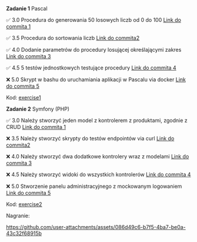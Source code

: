 **Zadanie 1** Pascal

:white_check_mark: 3.0 Procedura do generowania 50 losowych liczb od 0 do 100 [Link do commita 1](https://github.com/mawojcik/projektowanie-obiektowe/commit/482b1af091a992d3e1d72746bae7f245c187aa9d)

:white_check_mark: 3.5 Procedura do sortowania liczb [Link do commita2 ](https://github.com/mawojcik/projektowanie-obiektowe/commit/3a93bf299a882f34d9ac9722f6c522975b38376d)

:white_check_mark: 4.0 Dodanie parametrów do procedury losującej określającymi zakres [Link do commita 3](https://github.com/mawojcik/projektowanie-obiektowe/commit/3a93bf299a882f34d9ac9722f6c522975b38376d)

:white_check_mark: 4.5 5 testów jednostkowych testujące procedury [Link do commita 4](https://github.com/mawojcik)

:x: 5.0 Skrypt w bashu do uruchamiania aplikacji w Pascalu via docker [Link do commita 5](https://github.com/mawojcik)


Kod: [exercise1](https://github.com/mawojcik/projektowanie-obiektowe/tree/main/exercise1)

**Zadanie 2** Symfony (PHP)

:white_check_mark: 3.0 Należy stworzyć jeden model z kontrolerem z produktami, zgodnie z CRUD [Link do commita 1](https://github.com/mawojcik/projektowanie-obiektowe/commit/e699f22198e1adbcedf4305a0c0a046fa329ffa7)

:x: 3.5 Należy stworzyć skrypty do testów endpointów via curl [Link do commita2 ](https://github.com/mawojcik)

:x: 4.0 Należy stworzyć dwa dodatkowe kontrolery wraz z modelami [Link do commita 3](https://github.com/mawojcik)

:x: 4.5 Należy stworzyć widoki do wszystkich kontrolerów [Link do commita 4](https://github.com/mawojcik)

:x: 5.0 Stworzenie panelu administracyjnego z mockowanym logowaniem [Link do commita 5](https://github.com/mawojcik)


Kod: [exercise2](https://github.com/mawojcik/projektowanie-obiektowe/tree/main/exercise2)


Nagranie:

https://github.com/user-attachments/assets/086d49c6-b7f5-4ba7-be0a-43c32f68915b



